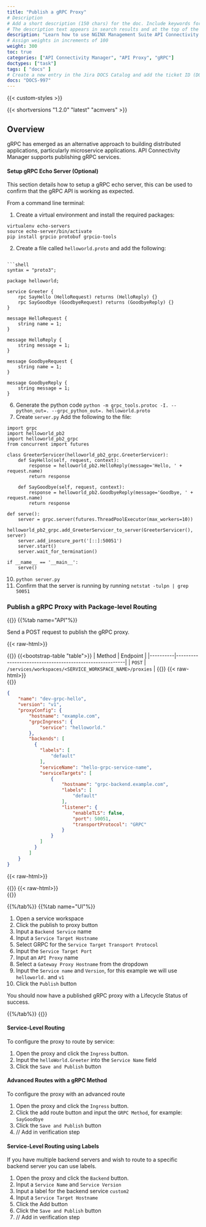 ```yaml
---
title: "Publish a gRPC Proxy"
# Description
# Add a short description (150 chars) for the doc. Include keywords for SEO. 
# The description text appears in search results and at the top of the doc.
description: "Learn how to use NGINX Management Suite API Connectivity Manager to publish a gRPC Proxy and manage traffic to gRPC services."
# Assign weights in increments of 100
weight: 300
toc: true
categories: ["API Connectivity Manager", "API Proxy", "gRPC"]
doctypes: ["task"]
tags: [ "docs" ]
# Create a new entry in the Jira DOCS Catalog and add the ticket ID (DOCS-<number>) below
docs: "DOCS-997"
---
```


{{< custom-styles >}}

{{< shortversions "1.2.0" "latest" "acmvers" >}}

## Overview

gRPC has emerged as an alternative approach to building distributed applications, particularly microservice applications. API Connectivity Manager supports publishing gRPC services. 

#### Setup gRPC Echo Server (Optional)
This section details how to setup a gRPC echo server, this can be used to confirm that the gRPC API is working as expected.

From a command line terminal:
1. Create a virtual environment and install the required packages:

```shell
virtualenv echo-servers
source echo-server/bin/activate
pip install grpcio protobuf grpcio-tools
```
2. Create a file called `helloworld.proto` and add the following:

```shell

```shell
syntax = "proto3";

package helloworld;

service Greeter {
    rpc SayHello (HelloRequest) returns (HelloReply) {}
    rpc SayGoodbye (GoodbyeRequest) returns (GoodbyeReply) {}
}

message HelloRequest {
    string name = 1;
}

message HelloReply {
    string message = 1;
}

message GoodbyeRequest {
    string name = 1;
}

message GoodbyeReply {
    string message = 1;
}

```
6. Generate the python code `python -m grpc_tools.protoc -I. --python_out=. --grpc_python_out=. helloworld.proto`
7. Create `server.py` Add the following to the file:

```shell
import grpc
import helloworld_pb2
import helloworld_pb2_grpc
from concurrent import futures

class GreeterServicer(helloworld_pb2_grpc.GreeterServicer):
    def SayHello(self, request, context):
        response = helloworld_pb2.HelloReply(message='Hello, ' + request.name)
        return response
        
    def SayGoodbye(self, request, context):
        response = helloworld_pb2.GoodbyeReply(message='Goodbye, ' + request.name)
        return response

def serve():
    server = grpc.server(futures.ThreadPoolExecutor(max_workers=10))
    helloworld_pb2_grpc.add_GreeterServicer_to_server(GreeterServicer(), server)
    server.add_insecure_port('[::]:50051')
    server.start()
    server.wait_for_termination()

if __name__ == '__main__':
    serve()
```

10. `python server.py`
11. Confirm that the server is running by running `netstat -tulpn | grep 50051`

### Publish a gRPC Proxy with Package-level Routing

{{<tabs name="grpc_policy">}}
{{%tab name="API"%}}

Send a POST request to publish the gRPC proxy.

{{< raw-html>}}<div class="table-responsive">{{</raw-html>}}
{{<bootstrap-table "table">}}
| Method   | Endpoint                                                |
|----------|---------------------------------------------------------|
| `POST`   | `/services/workspaces/<SERVICE_WORKSPACE_NAME>/proxies` |
{{</bootstrap-table>}}
{{< raw-html>}}</div>{{</raw-html>}}

```json
{
    "name": "dev-grpc-hello",
    "version": "v1",
    "proxyConfig": {
        "hostname": "example.com",
        "grpcIngress": {
            "service": "helloworld."
        },
        "backends": [
          {
            "labels": [
                "default"
            ],
            "serviceName": "hello-grpc-service-name",
            "serviceTargets": [
                {
                    "hostname": "grpc-backend.example.com",
                    "labels": [
                        "default"
                    ],
                    "listener": {
                        "enableTLS": false,
                        "port": 50051,
                        "transportProtocol": "GRPC"
                    }
                }
            ]
          }
        ]
    }
}
```

{{< raw-html>}}<div class="table-responsive">{{</raw-html>}}
{{< raw-html>}}</div>{{</raw-html>}}

{{%/tab%}}
{{%tab name="UI"%}}

1. Open a service workspace
2. Click the publish to proxy button
3. Input a `Backend Service` name
4. Input a `Service Target Hostname`
5. Select GRPC for the `Service Target Transport Protocol`
6. Input the `Service Target Port`
7. Input an `API Proxy` name
8. Select a `Gateway Proxy Hostname` from the dropdown
9. Input the `Service name` and `Version`, for this example we will use `helloworld.` and `v1`
10. Click the `Publish` button 

You should now have a published gRPC proxy with a Lifecycle Status of success.

{{%/tab%}}
{{</tabs>}}

#### Service-Level Routing

To configure the proxy to route by service:
1. Open the proxy and click the `Ingress` button.
2. Input the `helloWorld.Greeter` into the `Service Name` field
3. Click the `Save and Publish` button


#### Advanced Routes with a gRPC Method

To configure the proxy with an advanced route 
1. Open the proxy and click the `Ingress` button.
2. Click the add route button and input the `GRPC Method`, for example: `SayGoodbye`
3. Click the `Save and Publish` button
4. // Add in verification step


#### Service-Level Routing using Labels

If you have multiple backend servers and wish to route to a specific backend server you can use labels.

1. Open the proxy and click the `Backend` button.
2. Input a `Service Name` and `Service Version`
3. Input a label for the backend service `custom2`
4. Input a `Service Target Hostname`
5. Click the Add button
6. Click the `Save and Publish` button
7. // Add in verification step



